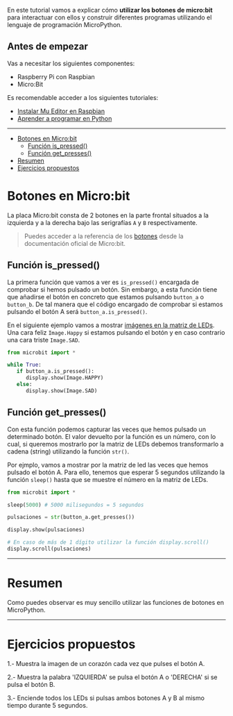 En este tutorial vamos a explicar cómo **utilizar los botones de micro:bit** para interactuar con ellos y construir diferentes programas utilizando el lenguaje de programación MicroPython.

## Antes de empezar

Vas a necesitar los siguientes componentes:

- Raspberry Pi con Raspbian
- Micro:Bit

Es recomendable acceder a los siguientes tutoriales:

- [Instalar Mu Editor en Raspbian](raspberry_pi-microbit-mu)
- [Aprender a programar en Python](https://www.aprendeprogramando.es/cursos-online/python)

<hr>

<div class="toc">

- [Botones en Micro:bit](#botones-en-microbit)
  - [Función is_pressed()](#funci%C3%B3n-ispressed)
  - [Función get_presses()](#funci%C3%B3n-getpresses)
- [Resumen](#resumen)
- [Ejercicios propuestos](#ejercicios-propuestos)

</div>

# Botones en Micro:bit

La placa Micro:bit consta de 2 botones en la parte frontal situados a la izquierda y a la derecha bajo las serigrafías `A` y `B` respectivamente.

> Puedes acceder a la referencia de los [botones](https://microbit-micropython.readthedocs.io/en/latest/tutorials/buttons.html) desde la documentación oficial de Micro:bit.

## Función is_pressed()

La primera función que vamos a ver es `is_pressed()` encargada de comprobar si hemos pulsado un botón. Sin embargo, a esta función tiene que añadirse el botón en concreto que estamos pulsando `button_a` o `button_b`. De tal manera que el código encargado de comprobar si estamos pulsando el botón A será `button_a.is_pressed()`.

En el siguiente ejemplo vamos a mostrar [imágenes en la matriz de LEDs](microbit-micropython-images). Una cara feliz `Image.Happy` si estamos pulsando el botón y en caso contrario una cara triste `Image.SAD`.

```python
from microbit import *

while True:
   if button_a.is_pressed():
      display.show(Image.HAPPY)
   else:
      display.show(Image.SAD)
```

## Función get_presses()

Con esta función podemos capturar las veces que hemos pulsado un determinado botón. El valor devuelto por la función es un número, con lo cual, si queremos mostrarlo por la matriz de LEDs debemos transformarlo a cadena (string) utilizando la función `str()`.

Por ejmplo, vamos a mostrar por la matriz de led las veces que hemos pulsado el botón A. Para ello, tenemos que esperar 5 segundos utilizando la función `sleep()` hasta que se muestre el número en la matriz de LEDs.

```python
from microbit import *

sleep(5000) # 5000 milisegundos = 5 segundos

pulsaciones = str(button_a.get_presses())

display.show(pulsaciones)

# En caso de más de 1 dígito utilizar la función display.scroll()
display.scroll(pulsaciones)
```

---

# Resumen

Como puedes observar es muy sencillo utilizar las funciones de botones en MicroPython.

---

# Ejercicios propuestos

1.- Muestra la imagen de un corazón cada vez que pulses el botón A.

2.- Muestra la palabra 'IZQUIERDA' se pulsa el botón A o 'DERECHA' si se pulsa el botón B.

3.- Enciende todos los LEDs si pulsas ambos botones A y B al mismo tiempo durante 5 segundos.
